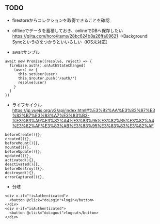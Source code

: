 ## TODO
* firestoreからコレクションを取得できることを確認

* offlineでデータを蓄積しておき、onlineでDBへ保存したい
https://qiita.com/horo/items/28bc624b8a26ffa09621
→Background Syncというのをつかうといいらしい（iOS未対応）


* awaitサンプル
```
await new Promise((resolve, reject) => {
  firebase.auth().onAuthStateChanged(
    (user) => {
      this.setUser(user)
      this.$router.push('/auth/')
      resolve(user)
    }
  )
})
```

* ライフサイクル
https://jp.vuejs.org/v2/api/index.html#%E3%82%AA%E3%83%97%E3%82%B7%E3%83%A7%E3%83%B3-%E3%83%A9%E3%82%A4%E3%83%95%E3%82%B5%E3%82%A4%E3%82%AF%E3%83%AB%E3%83%95%E3%83%83%E3%82%AF

```
beforeCreate(){},
created(){},
beforeMount(){},
mounted(){},
beforeUpdate(){},
updated(){},
activated(){},
deactivated(){},
beforeDestroy(){},
destroyed(){},
errorCaptured(){},
```

* 分岐
```
<div v-if="!isAuthenticated">
  <button @click="doLogin">login</button>
</div>
<div v-if="isAuthenticated">
  <button @click="doLogout">logout</button>
</div>
```
